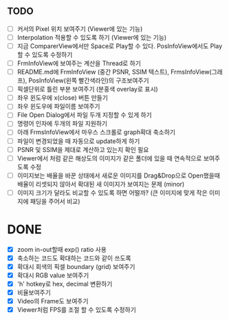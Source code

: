## TODO
- [ ] 커서의 Pixel 위치 보여주기 (Viewer에 있는 기능)
- [ ] Interpolation 적용할 수 있도록 하기 (Viewer에 있는 기능)
- [ ] 지금 ComparerView에서만 Space로 Play할 수 있다. PosInfoView에서도 Play할 수 있도록 수정하기
- [ ] FrmInfoView에 보여주는 계산을 Thread로 하기
- [ ] README.md에 FrmInfoView (중간 PSNR, SSIM 텍스트), FrmsInfoView(그래프), PosInfoView(왼쪽 빨간색라인)의 구조보여주기
- [ ] 픽셀단위로 틀린 부분 보여주기 (분홍색 overlay로 표시)
- [ ] 좌우 윈도우에 x(close) 버튼 만들기
- [ ] 좌우 윈도우에 파일이름 보여주기
- [ ] File Open Dialog에서 파일 두개 지정할 수 있게 하기
- [ ] 명령어 인자에 두개의 파일 지원하기
- [ ] 아래 FrmsInfoView에서 마우스 스크롤로 graph확대 축소하기
- [ ] 파일이 변경되었을 때 자동으로 update하게 하기
- [ ] PSNR 및 SSIM을 제대로 계산하고 있는지 확인 필요
- [ ] Viewer에서 처럼 같은 해상도의 이미지가 같은 폴더에 있을 때 연속적으로 보여주도록 수정
- [ ] 이미지보는 배율을 바꾼 상태에서 새로운 이미지를 Drag&Drop으로 Open했을때 배율이 리셋되지 않아서 확대된 새 이미지가 보여지는 문제 (minor)
- [ ] 이미지 크기가 달라도 비교할 수 있도록 하면 어떨까? (큰 이미지에 맞게 작은 이미지에 패딩을 주어서 비교)

# DONE
- [x] zoom in-out할때 exp() ratio 사용
- [x] 축소하는 코드도 확대하는 코드와 같이 쓰도록
- [x] 확대시 회색의 픽셀 boundary (grid) 보여주기
- [x] 확대시 RGB value 보여주기
- [x] 'h' hotkey로 hex, decimal 변환하기
- [x] 비율보여주기
- [x] Video의 Frame도 보여주기
- [x] Viewer처럼 FPS를 조절 할 수 있도록 수정하기